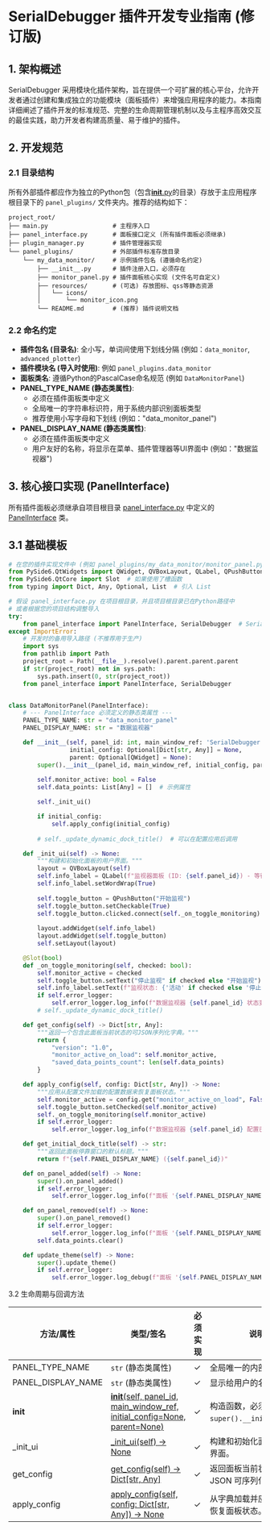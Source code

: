 # SerialDebugger 插件开发专业指南 (修订版)

## 1. 架构概述

SerialDebugger 采用模块化插件架构，旨在提供一个可扩展的核心平台，允许开发者通过创建和集成独立的功能模块（面板插件）来增强应用程序的能力。本指南详细阐述了插件开发的标准规范、完整的生命周期管理机制以及与主程序高效交互的最佳实践，助力开发者构建高质量、易于维护的插件。

## 2. 开发规范

### 2.1 目录结构

所有外部插件都应作为独立的Python包（包含[__init__.py](file://..\ui\__init__.py)的目录）存放于主应用程序根目录下的 `panel_plugins/` 文件夹内。推荐的结构如下：

```
project_root/
├── main.py                  # 主程序入口
├── panel_interface.py       # 面板接口定义 (所有插件面板必须继承)
├── plugin_manager.py        # 插件管理器实现
└── panel_plugins/           # 外部插件标准存放目录
    └── my_data_monitor/     # 示例插件包名 (遵循命名约定)
        ├── __init__.py      # 插件注册入口，必须存在
        ├── monitor_panel.py # 插件面板核心实现 (文件名可自定义)
        ├── resources/       # (可选) 存放图标、qss等静态资源
        │   └── icons/
        │       └── monitor_icon.png
        └── README.md        # (推荐) 插件说明文档
```

### 2.2 命名约定

- **插件包名 (目录名)**: 全小写，单词间使用下划线分隔 (例如：`data_monitor`, `advanced_plotter`)
- **插件模块名 (导入时使用)**: 例如 `panel_plugins.data_monitor`
- **面板类名**: 遵循Python的PascalCase命名规范 (例如 `DataMonitorPanel`)
- **PANEL_TYPE_NAME (静态类属性)**: 
  - 必须在插件面板类中定义
  - 全局唯一的字符串标识符，用于系统内部识别面板类型
  - 推荐使用小写字母和下划线 (例如："data_monitor_panel")
- **PANEL_DISPLAY_NAME (静态类属性)**:
  - 必须在插件面板类中定义
  - 用户友好的名称，将显示在菜单、插件管理器等UI界面中 (例如："数据监视器")

## 3. 核心接口实现 (PanelInterface)

所有插件面板必须继承自项目根目录 [panel_interface.py](file://..\panel_interface.py) 中定义的 [PanelInterface](file://..\panel_interface.py#L5-L119) 类。
## 3.1 基础模板

```python
# 在您的插件实现文件中 (例如 panel_plugins/my_data_monitor/monitor_panel.py)
from PySide6.QtWidgets import QWidget, QVBoxLayout, QLabel, QPushButton  # 根据需要导入Qt部件
from PySide6.QtCore import Slot  # 如果使用了槽函数
from typing import Dict, Any, Optional, List  # 引入 List

# 假设 panel_interface.py 在项目根目录，并且项目根目录已在Python路径中
# 或者根据您的项目结构调整导入
try:
    from panel_interface import PanelInterface, SerialDebugger  # SerialDebugger 用于类型提示
except ImportError:
    # 开发时的备用导入路径 (不推荐用于生产)
    import sys
    from pathlib import Path
    project_root = Path(__file__).resolve().parent.parent.parent 
    if str(project_root) not in sys.path:
        sys.path.insert(0, str(project_root))
    from panel_interface import PanelInterface, SerialDebugger


class DataMonitorPanel(PanelInterface):
    # --- PanelInterface 必须定义的静态类属性 ---
    PANEL_TYPE_NAME: str = "data_monitor_panel"
    PANEL_DISPLAY_NAME: str = "数据监视器"

    def __init__(self, panel_id: int, main_window_ref: 'SerialDebugger',
                 initial_config: Optional[Dict[str, Any]] = None,
                 parent: Optional[QWidget] = None):
        super().__init__(panel_id, main_window_ref, initial_config, parent)
        
        self.monitor_active: bool = False
        self.data_points: List[Any] = []  # 示例属性

        self._init_ui() 

        if initial_config: 
            self.apply_config(initial_config)
        
        # self._update_dynamic_dock_title()  # 可以在配置应用后调用

    def _init_ui(self) -> None:
        """构建和初始化面板的用户界面。"""
        layout = QVBoxLayout(self)
        self.info_label = QLabel(f"监视器面板 (ID: {self.panel_id}) - 等待数据...")
        self.info_label.setWordWrap(True)
        
        self.toggle_button = QPushButton("开始监视")
        self.toggle_button.setCheckable(True)
        self.toggle_button.clicked.connect(self._on_toggle_monitoring)
        
        layout.addWidget(self.info_label)
        layout.addWidget(self.toggle_button)
        self.setLayout(layout)

    @Slot(bool)
    def _on_toggle_monitoring(self, checked: bool):
        self.monitor_active = checked
        self.toggle_button.setText("停止监视" if checked else "开始监视")
        self.info_label.setText(f"监视状态: {'活动' if checked else '停止'}")
        if self.error_logger:
            self.error_logger.log_info(f"数据监视器 {self.panel_id} 状态变为: {self.monitor_active}", self.PANEL_TYPE_NAME)
        # self._update_dynamic_dock_title() 

    def get_config(self) -> Dict[str, Any]:
        """返回一个包含此面板当前状态的可JSON序列化字典。"""
        return {
            "version": "1.0", 
            "monitor_active_on_load": self.monitor_active,
            "saved_data_points_count": len(self.data_points) 
        }

    def apply_config(self, config: Dict[str, Any]) -> None:
        """应用从配置文件加载的配置数据来恢复面板状态。"""
        self.monitor_active = config.get("monitor_active_on_load", False)
        self.toggle_button.setChecked(self.monitor_active)
        self._on_toggle_monitoring(self.monitor_active) 
        if self.error_logger:
            self.error_logger.log_info(f"数据监视器 {self.panel_id} 配置已应用。", self.PANEL_TYPE_NAME)

    def get_initial_dock_title(self) -> str:
        """返回此面板停靠窗口的默认标题。"""
        return f"{self.PANEL_DISPLAY_NAME} ({self.panel_id})"

    def on_panel_added(self) -> None:
        super().on_panel_added() 
        if self.error_logger:
            self.error_logger.log_info(f"面板 '{self.PANEL_DISPLAY_NAME}' (ID: {self.panel_id}) 已添加。", "PLUGIN_LIFECYCLE")

    def on_panel_removed(self) -> None:
        super().on_panel_removed() 
        if self.error_logger:
            self.error_logger.log_info(f"面板 '{self.PANEL_DISPLAY_NAME}' (ID: {self.panel_id}) 即将移除。正在清理资源...", "PLUGIN_LIFECYCLE")
        self.data_points.clear()

    def update_theme(self) -> None:
        super().update_theme()
        if self.error_logger:
            self.error_logger.log_debug(f"面板 '{self.PANEL_DISPLAY_NAME}' (ID: {self.panel_id}) 主题更新。", "PLUGIN_LIFECYCLE")
```
3.2 生命周期与回调方法

| 方法/属性             | 类型/签名                                                                                                                            | 必须实现 | 说明                                                                 |
|----------------------|----------------------------------------------------------------------------------------------------------------------------------|----------|----------------------------------------------------------------------|
| PANEL_TYPE_NAME      | `str` (静态类属性)                                                                                                                    | ✓        | 全局唯一的内部类型名。                                               |
| PANEL_DISPLAY_NAME   | `str` (静态类属性)                                                                                                                    | ✓        | 显示给用户的名称。                                                   |
| __init__             | [__init__(self, panel_id, main_window_ref, initial_config=None, parent=None)](file://E:\MY_projects\YJ_toolV4\main.py#L864-L869) | ✓        | 构造函数，必须调用 `super().__init__(...)`。                          |
| _init_ui              | [_init_ui(self) -> None](file://..\main.py#L1043-L1065)                                                                          | ✓        | 构建和初始化面板的用户界面。                                         |
| get_config           | [get_config(self) -> Dict[str, Any]](file://..\main.py#L1079-L1080)                                                              | ✓        | 返回面板当前状态的 JSON 可序列化字典。                               |
| apply_config         | [apply_config(self, config: Dict[str, Any]) -> None](file://..\main.py#L1082-L1083)                                              | ✓        | 从字典加载并应用配置，恢复面板状态。                                 |